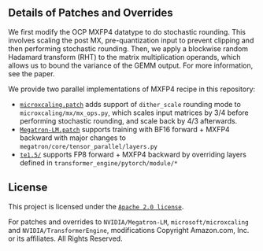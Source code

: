 ## Details of Patches and Overrides

We first modify the OCP MXFP4 datatype to do stochastic rounding. This involves scaling the post MX, pre-quantization input to prevent clipping and then performing stochastic rounding. Then, we apply a blockwise random Hadamard transform (RHT) to the matrix multiplication operands, which allows us to bound the variance of the GEMM output. For more information, see the paper.

We provide two parallel implementations of MXFP4 recipe in this repository:

- [`microxcaling.patch`](./microxcaling.patch) adds support of `dither_scale` rounding mode to `microxcaling/mx/mx_ops.py`, which scales input matrices by $3/4$ before performing stochastic rounding, and scale back by $4/3$ afterwards.
- [`Megatron-LM.patch`](./Megatron-LM.patch) supports training with BF16 forward + MXFP4 backward with major changes to  `megatron/core/tensor_parallel/layers.py`
- [`te1.5/`](./te1.5/) supports FP8 forward + MXFP4 backward by overriding layers defined in `transformer_engine/pytorch/module/*`

## License
This project is licensed under the [`Apache 2.0 license`](https://opensource.org/licenses/Apache-2.0). 

For patches and overrides to `NVIDIA/Megatron-LM`, `microsoft/microxcaling` and `NVIDIA/TransformerEngine`, modifications Copyright Amazon.com, Inc. or its affiliates. All Rights Reserved.